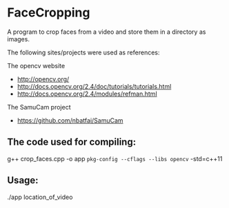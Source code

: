 # FaceCropping
A program to crop faces from a video and store them in a directory as images.

The following sites/projects were used as references:

The opencv website
- http://opencv.org/
- http://docs.opencv.org/2.4/doc/tutorials/tutorials.html
- http://docs.opencv.org/2.4/modules/refman.html

The SamuCam project
- https://github.com/nbatfai/SamuCam 

## The code used for compiling:
g++ crop_faces.cpp -o app `pkg-config --cflags --libs opencv` -std=c++11

## Usage:
./app location_of_video
